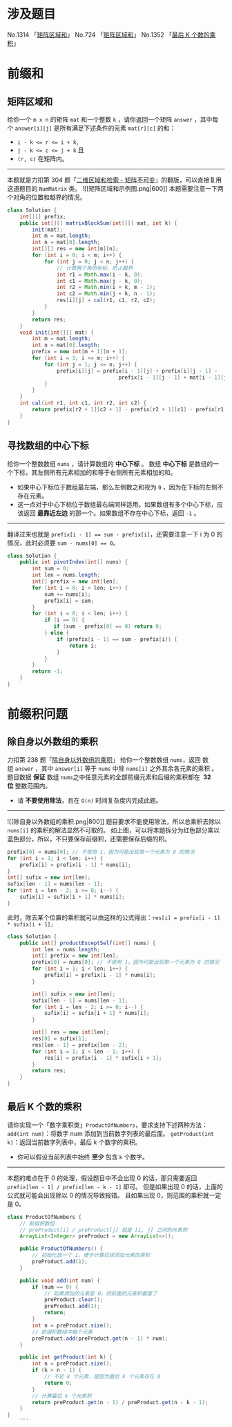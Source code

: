 # 涉及题目
No.1314 「[矩阵区域和](https://leetcode.cn/problems/matrix-block-sum/description/)」
No.724 「[矩阵区域和](https://leetcode.cn/problems/matrix-block-sum/)」
No.1352 「[最后 K 个数的乘积](https://leetcode.cn/problems/product-of-the-last-k-numbers/)」 
# 前缀和
## 矩阵区域和
给你一个 `m x n` 的矩阵 `mat` 和一个整数 `k` ，请你返回一个矩阵 `answer` ，其中每个 `answer[i][j]` 是所有满足下述条件的元素 `mat[r][c]` 的和： 
- `i - k <= r <= i + k,`
- `j - k <= c <= j + k` 且
- `(r, c)` 在矩阵内。
---
本题就是力扣第 304 题「[二维区域和检索 - 矩阵不可变](https://leetcode.cn/problems/range-sum-query-2d-immutable/)」的翻版，可以直接复用这道题目的 `NumMatrix` 类。
![[矩阵区域和示例图.png|600]]
本题需要注意一下两个对角的位置和越界的情况。
```java
class Solution {
    int[][] prefix;
    public int[][] matrixBlockSum(int[][] mat, int k) {
        init(mat);
        int m = mat.length;
        int n = mat[0].length;
        int[][] res = new int[m][n];
        for (int i = 0; i < m; i++) {
            for (int j = 0; j < n; j++) {
	            // 计算两个角的坐标，防止越界
                int r1 = Math.max(i - k, 0);
                int c1 = Math.max(j - k, 0);
                int r2 = Math.min(i + k, m - 1);
                int c2 = Math.min(j + k, n - 1);
                res[i][j] = cal(r1, c1, r2, c2);
            }
        }
        return res;
    }
    void init(int[][] mat) {
        int m = mat.length;
        int n = mat[0].length;
        prefix = new int[m + 1][n + 1];
        for (int i = 1; i <= m; i++) {
            for (int j = 1; j <= n; j++) {
                prefix[i][j] = prefix[i - 1][j] + prefix[i][j - 1] - 
                                    prefix[i - 1][j - 1] + mat[i - 1][j - 1];
            }
        }
    }
    int cal(int r1, int c1, int r2, int c2) {
        return prefix[r2 + 1][c2 + 1] - prefix[r2 + 1][c1] - prefix[r1][c2 + 1] + prefix[r1][c1];
    }
}
```
## 寻找数组的中心下标
给你一个整数数组 `nums` ，请计算数组的 **中心下标** 。
数组 **中心下标** 是数组的一个下标，其左侧所有元素相加的和等于右侧所有元素相加的和。
- 如果中心下标位于数组最左端，那么左侧数之和视为 `0` ，因为在下标的左侧不存在元素。
- 这一点对于中心下标位于数组最右端同样适用。如果数组有多个中心下标，应该返回 **最靠近左边** 的那一个。如果数组不存在中心下标，返回 `-1` 。
---
翻译过来也就是 `prefix[i - 1] == sum - prefix[i]`，还需要注意一下 i 为 0 的情况，此时必须要 `sum - nums[0] == 0`。
```java
class Solution {
    public int pivotIndex(int[] nums) {
        int sum = 0;
        int len = nums.length;
        int[] prefix = new int[len];
        for (int i = 0; i < len; i++) {
            sum += nums[i];
            prefix[i] = sum;
        }
        for (int i = 0; i < len; i++) {
            if (i == 0) {
               if (sum - prefix[0] == 0) return 0;
            } else {
                if (prefix[i - 1] == sum - prefix[i]) {
                    return i;
                }
            }
        }
        return -1;
    }
}
```
# 前缀积问题
## 除自身以外数组的乘积
力扣第 238 题「[除自身以外数组的乘积](https://leetcode.cn/problems/product-of-array-except-self/)」
给你一个整数数组 `nums`，返回 数组 `answer` ，其中 `answer[i]` 等于 `nums` 中除 `nums[i]` 之外其余各元素的乘积 。
题目数据 **保证** 数组 `nums`之中任意元素的全部前缀元素和后缀的乘积都在  **32 位** 整数范围内。
- 请 **不要使用除法**，且在 `O(n)` 时间复杂度内完成此题。
---
![[除自身以外数组的乘积.png|800]]
题目要求不能使用除法，所以总乘积去除以 `nums[i]` 的乘积的解法显然不可取的。
如上图，可以将本题拆分为红色部分乘以蓝色部分，所以，不只要保存前缀积，还需要保存后缀的积。
```java
prefix[0] = nums[0]; // 不使用 1，因为可能出现第一个元素为 0 的情况
for (int i = 1; i < len; i++) {
	prefix[i] = prefix[i - 1] * nums[i];
}
int[] sufix = new int[len];
sufix[len - 1] = nums[len - 1];
for (int i = len - 2; i >= 0; i--) {
	sufix[i] = sufix[i + 1] * nums[i];
}
```
此时，除去某个位置的乘积就可以由这样的公式得出：`res[i] = prefix[i - 1] * sufix[i + 1];`
```java
class Solution {
    public int[] productExceptSelf(int[] nums) {
        int len = nums.length;
        int[] prefix = new int[len];
        prefix[0] = nums[0]; // 不使用 1，因为可能出现第一个元素为 0 的情况
        for (int i = 1; i < len; i++) {
            prefix[i] = prefix[i - 1] * nums[i];
        }

        int[] sufix = new int[len];
        sufix[len - 1] = nums[len - 1];
        for (int i = len - 2; i >= 0; i--) {
            sufix[i] = sufix[i + 1] * nums[i];
        }

        int[] res = new int[len];
        res[0] = sufix[1];
        res[len - 1] = prefix[len - 2];
        for (int i = 1; i < len - 1; i++) {
            res[i] = prefix[i - 1] * sufix[i + 1];
        }
        return res;
    }
}
```
## 最后 K 个数的乘积
请你实现一个「数字乘积类」`ProductOfNumbers`，要求支持下述两种方法：
`add(int num)`：将数字 num 添加到当前数字列表的最后面。
`getProduct(int k)`：返回当前数字列表中，最后 k 个数字的乘积。
- 你可以假设当前列表中始终 **至少** 包含 `k` 个数字。
---
本题的难点在于 0 的处理，假设题目中不会出现 0 的话，那只需要返回 `prefix[len - 1] / prefix[len - k - 1]` 即可。
但是如果出现 0 的话，上面的公式就可能会出现除以 0 的情况导致报错。
且如果出现 0，则范围的乘积就一定是 0。
```java
class ProductOfNumbers {
    // 前缀积数组
    // preProduct[i] / preProduct[j] 就是 [i, j] 之间的元素积
    ArrayList<Integer> preProduct = new ArrayList<>();

    public ProductOfNumbers() {
        // 初始化放一个 1，便于计算后续添加元素的乘积
        preProduct.add(1);
    }

    public void add(int num) {
        if (num == 0) {
            // 如果添加的元素是 0，则前面的元素积都废了
            preProduct.clear();
            preProduct.add(1);
            return;
        }
        int n = preProduct.size();
        // 前缀积数组中每个元素
        preProduct.add(preProduct.get(n - 1) * num);
    }

    public int getProduct(int k) {
        int n = preProduct.size();
        if (k > n - 1) {
            // 不足 k 个元素，是因为最后 k 个元素存在 0
            return 0;
        }
        // 计算最后 k 个元素积
        return preProduct.get(n - 1) / preProduct.get(n - k - 1);
    }
}
	```
